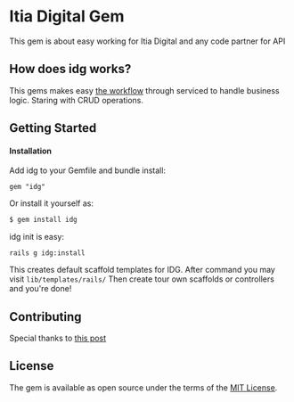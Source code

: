 # Itia Digital Gem

This gem is about easy working for Itia Digital and any code partner for API

## How does idg works?

This gems makes easy [the workflow](https://www.toptal.com/ruby-on-rails/rails-service-objects-tutorial) through serviced to handle business logic.
Staring with CRUD operations.

## Getting Started

#### Installation

Add idg to your Gemfile and bundle install:
```console
gem "idg"
```    
Or install it yourself as:
```bash
$ gem install idg
```

idg init is easy:
```console
rails g idg:install
```

This creates default scaffold templates for IDG. After command you may visit ```lib/templates/rails/```
Then create tour own scaffolds or controllers and you're done!

## Contributing
Special thanks to [this post](https://stackoverflow.com/a/45245960/4641125)

## License
The gem is available as open source under the terms of the [MIT License](https://opensource.org/licenses/MIT).
